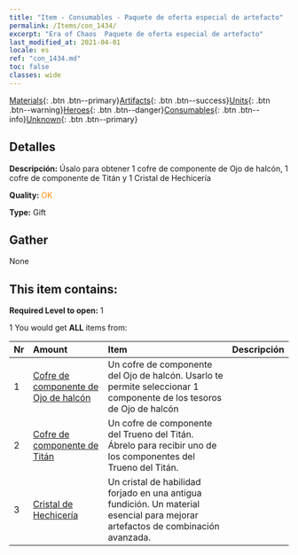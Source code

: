 ```yaml
---
title: "Item - Consumables - Paquete de oferta especial de artefacto"
permalink: /Items/con_1434/
excerpt: "Era of Chaos  Paquete de oferta especial de artefacto"
last_modified_at: 2021-04-01
locale: es
ref: "con_1434.md"
toc: false
classes: wide
---
```

 [Materials](/es/Items/){: .btn .btn--primary}[Artifacts](/es/Items/Artifacts/){: .btn .btn--success}[Units](/es/Items/Units/){: .btn .btn--warning}[Heroes](/es/Items/Heroes/){: .btn .btn--danger}[Consumables](/es/Items/Consumables/){: .btn .btn--info}[Unknown](/es/Items/Unknown/){: .btn .btn--primary}

## Detalles
 **Descripción:** Úsalo para obtener 1 cofre de componente de Ojo de halcón, 1 cofre de componente de Titán y 1 Cristal de Hechicería

 **Quality:** <span style="color: #FF8C00">OK</span>

 **Type:** Gift

## Gather

  None

## This item contains:

 **Required Level to open:** 1

 1 You would get **ALL** items  from:

  | Nr | Amount |     Item    | Descripción |
  |:---|:-------|:------------|:-----------:|
  | 1 | [Cofre de componente de Ojo de halcón](/es/Items/con_1349/) | Un cofre de componente del Ojo de halcón. Usarlo te permite seleccionar 1 componente de los tesoros de Ojo de halcón | 
  | 2 | [Cofre de componente de Titán](/es/Items/con_1343/) | Un cofre de componente del Trueno del Titán. Ábrelo para recibir uno de los componentes del Trueno del Titán. | 
  | 3 | [Cristal de Hechicería](/es/Items/art_189/) | Un cristal de habilidad forjado en una antigua fundición. Un material esencial para mejorar artefactos de combinación avanzada. | 

